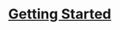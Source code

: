 # [Getting Started](https://education.lego.com/en-us/lessons/spike-extra-resources/getting-started)
